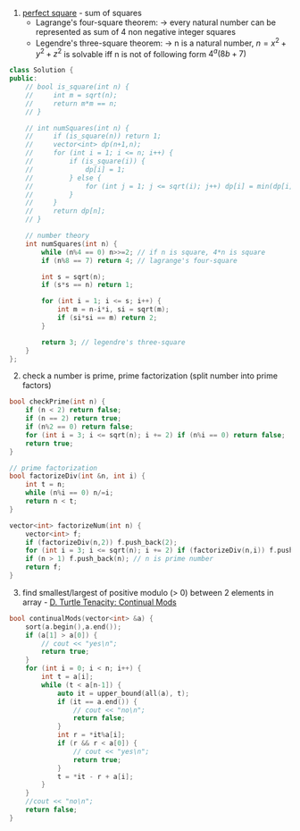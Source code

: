 1. [perfect square](https://leetcode.com/problems/perfect-squares/) - sum of squares
	- Lagrange's four-square theorem:
		-> every natural number can be represented as sum of 4 non negative integer squares
	- Legendre's three-square theorem:
		-> n is a natural number, $n=x^2+y^2+z^2$ is solvable iff n is not of following form $4^a(8b+7)$
```cpp
class Solution {
public:
	// bool is_square(int n) {
    //     int m = sqrt(n);
    //     return m*m == n;
    // }

    // int numSquares(int n) {
    //     if (is_square(n)) return 1;
    //     vector<int> dp(n+1,n);
    //     for (int i = 1; i <= n; i++) {
    //         if (is_square(i)) {
    //             dp[i] = 1;
    //         } else {
    //             for (int j = 1; j <= sqrt(i); j++) dp[i] = min(dp[i], dp[i-j*j] + 1);
    //         }
    //     }
    //     return dp[n];
    // }

	// number theory
    int numSquares(int n) {
        while (n%4 == 0) n>>=2; // if n is square, 4*n is square
        if (n%8 == 7) return 4; // lagrange's four-square

        int s = sqrt(n);
        if (s*s == n) return 1;

        for (int i = 1; i <= s; i++) {
            int m = n-i*i, si = sqrt(m);
            if (si*si == m) return 2;
        }

        return 3; // legendre's three-square
    }
};
```
2. check a number is prime, prime factorization (split number into prime factors)
```cpp
bool checkPrime(int n) {
    if (n < 2) return false;
    if (n == 2) return true;
    if (n%2 == 0) return false;
    for (int i = 3; i <= sqrt(n); i += 2) if (n%i == 0) return false;
    return true;
}

// prime factorization
bool factorizeDiv(int &n, int i) {
	int t = n;
	while (n%i == 0) n/=i;
	return n < t;
}

vector<int> factorizeNum(int n) {
	vector<int> f;
	if (factorizeDiv(n,2)) f.push_back(2);
	for (int i = 3; i <= sqrt(n); i += 2) if (factorizeDiv(n,i)) f.push_back(i);
	if (n > 1) f.push_back(n); // n is prime number
	return f;
}
```
3. find smallest/largest of positive modulo (> 0) between 2 elements in array - [D. Turtle Tenacity: Continual Mods](https://codeforces.com/contest/1933/problem/D)
```cpp
bool continualMods(vector<int> &a) {
	sort(a.begin(),a.end());
    if (a[1] > a[0]) {
        // cout << "yes\n";
        return true;
    }
    for (int i = 0; i < n; i++) {
        int t = a[i];
        while (t < a[n-1]) {
            auto it = upper_bound(all(a), t);
            if (it == a.end()) {
                // cout << "no\n";
                return false;
            }
            int r = *it%a[i];
            if (r && r < a[0]) {
                // cout << "yes\n";
                return true;
            }
            t = *it - r + a[i];
        }
    }
    //cout << "no\n";
    return false;
}
```
